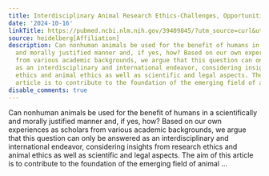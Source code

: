 ```yaml
---
title: Interdisciplinary Animal Research Ethics-Challenges, Opportunities, and Perspectives
date: '2024-10-16'
linkTitle: https://pubmed.ncbi.nlm.nih.gov/39409845/?utm_source=curl&utm_medium=rss&utm_campaign=pubmed-2&utm_content=1FakS-2QOkCT8HsMOQP1bCRQ4YzyumYOmxmF0moLsQ3dFB1E9V&fc=20220326224207&ff=20241016183241&v=2.18.0.post9+e462414
source: heidelberg[Affiliation]
description: Can nonhuman animals be used for the benefit of humans in a scientifically
  and morally justified manner and, if yes, how? Based on our own experiences as scholars
  from various academic backgrounds, we argue that this question can only be answered
  as an interdisciplinary and international endeavor, considering insights from research
  ethics and animal ethics as well as scientific and legal aspects. The aim of this
  article is to contribute to the foundation of the emerging field of animal ...
disable_comments: true
---
```

Can nonhuman animals be used for the benefit of humans in a scientifically and morally justified manner and, if yes, how? Based on our own experiences as scholars from various academic backgrounds, we argue that this question can only be answered as an interdisciplinary and international endeavor, considering insights from research ethics and animal ethics as well as scientific and legal aspects. The aim of this article is to contribute to the foundation of the emerging field of animal ...